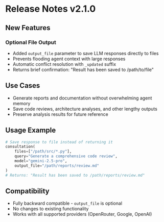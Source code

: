 # Release Notes v2.1.0

## New Features

### Optional File Output
- Added `output_file` parameter to save LLM responses directly to files
- Prevents flooding agent context with large responses
- Automatic conflict resolution with `_updated` suffix
- Returns brief confirmation: "Result has been saved to /path/to/file"

## Use Cases
- Generate reports and documentation without overwhelming agent memory
- Save code reviews, architecture analyses, and other lengthy outputs
- Preserve analysis results for future reference

## Usage Example
```python
# Save response to file instead of returning it
consultation(
    files=["/path/src/*.py"], 
    query="Generate a comprehensive code review",
    model="gemini-2.5-pro",
    output_file="/path/reports/review.md"
)
# Returns: "Result has been saved to /path/reports/review.md"
```

## Compatibility
- Fully backward compatible - `output_file` is optional
- No changes to existing functionality
- Works with all supported providers (OpenRouter, Google, OpenAI)